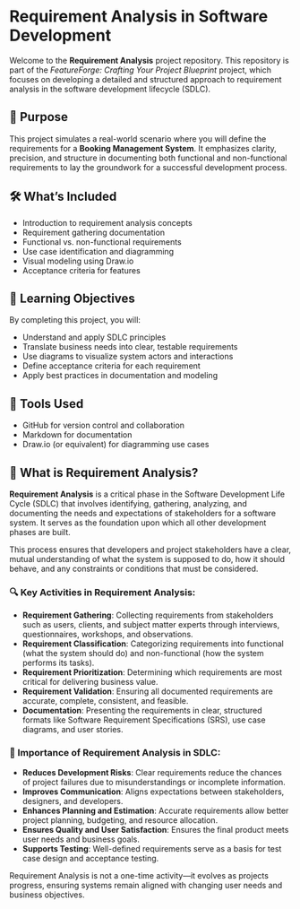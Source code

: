 # Requirement Analysis in Software Development

Welcome to the **Requirement Analysis** project repository. This repository is part of the *FeatureForge: Crafting Your Project Blueprint* project, which focuses on developing a detailed and structured approach to requirement analysis in the software development lifecycle (SDLC).

## 📌 Purpose

This project simulates a real-world scenario where you will define the requirements for a **Booking Management System**. It emphasizes clarity, precision, and structure in documenting both functional and non-functional requirements to lay the groundwork for a successful development process.

## 🛠️ What’s Included

- Introduction to requirement analysis concepts
- Requirement gathering documentation
- Functional vs. non-functional requirements
- Use case identification and diagramming
- Visual modeling using Draw.io
- Acceptance criteria for features

## 🎯 Learning Objectives

By completing this project, you will:

- Understand and apply SDLC principles
- Translate business needs into clear, testable requirements
- Use diagrams to visualize system actors and interactions
- Define acceptance criteria for each requirement
- Apply best practices in documentation and modeling

## 🧰 Tools Used

- GitHub for version control and collaboration
- Markdown for documentation
- Draw.io (or equivalent) for diagramming use cases

## 📖 What is Requirement Analysis?

**Requirement Analysis** is a critical phase in the Software Development Life Cycle (SDLC) that involves identifying, gathering, analyzing, and documenting the needs and expectations of stakeholders for a software system. It serves as the foundation upon which all other development phases are built.

This process ensures that developers and project stakeholders have a clear, mutual understanding of what the system is supposed to do, how it should behave, and any constraints or conditions that must be considered.

### 🔍 Key Activities in Requirement Analysis:
- **Requirement Gathering**: Collecting requirements from stakeholders such as users, clients, and subject matter experts through interviews, questionnaires, workshops, and observations.
- **Requirement Classification**: Categorizing requirements into functional (what the system should do) and non-functional (how the system performs its tasks).
- **Requirement Prioritization**: Determining which requirements are most critical for delivering business value.
- **Requirement Validation**: Ensuring all documented requirements are accurate, complete, consistent, and feasible.
- **Documentation**: Presenting the requirements in clear, structured formats like Software Requirement Specifications (SRS), use case diagrams, and user stories.

### 🎯 Importance of Requirement Analysis in SDLC:
- **Reduces Development Risks**: Clear requirements reduce the chances of project failures due to misunderstandings or incomplete information.
- **Improves Communication**: Aligns expectations between stakeholders, designers, and developers.
- **Enhances Planning and Estimation**: Accurate requirements allow better project planning, budgeting, and resource allocation.
- **Ensures Quality and User Satisfaction**: Ensures the final product meets user needs and business goals.
- **Supports Testing**: Well-defined requirements serve as a basis for test case design and acceptance testing.

Requirement Analysis is not a one-time activity—it evolves as projects progress, ensuring systems remain aligned with changing user needs and business objectives.

